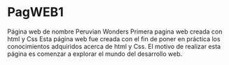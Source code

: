 # PagWEB1
Página web de nombre Peruvian Wonders
Primera pagina web creada con html y Css
Esta página web fue creada con el fin de poner en práctica los conocimientos adquiridos acerca de html y Css.
El motivo de realizar esta página es comenzar a explorar el mundo del desarrollo web.
